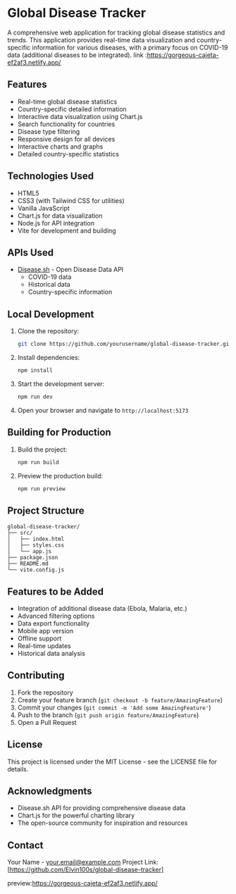 # Global Disease Tracker

A comprehensive web application for tracking global disease statistics and trends. This application provides real-time data visualization and country-specific information for various diseases, with a primary focus on COVID-19 data (additional diseases to be integrated).
link :https://gorgeous-cajeta-ef2af3.netlify.app/
## Features

- Real-time global disease statistics
- Country-specific detailed information
- Interactive data visualization using Chart.js
- Search functionality for countries
- Disease type filtering
- Responsive design for all devices
- Interactive charts and graphs
- Detailed country-specific statistics

## Technologies Used

- HTML5
- CSS3 (with Tailwind CSS for utilities)
- Vanilla JavaScript
- Chart.js for data visualization
- Node.js for API integration
- Vite for development and building

## APIs Used

- [Disease.sh](https://disease.sh/) - Open Disease Data API
  - COVID-19 data
  - Historical data
  - Country-specific information

## Local Development

1. Clone the repository:
   ```bash
   git clone https://github.com/yourusername/global-disease-tracker.git
   ```

2. Install dependencies:
   ```bash
   npm install
   ```

3. Start the development server:
   ```bash
   npm run dev
   ```

4. Open your browser and navigate to `http://localhost:5173`

## Building for Production

1. Build the project:
   ```bash
   npm run build
   ```

2. Preview the production build:
   ```bash
   npm run preview
   ```

## Project Structure

```
global-disease-tracker/
├── src/
│   ├── index.html
│   ├── styles.css
│   └── app.js
├── package.json
├── README.md
└── vite.config.js
```

## Features to be Added

- Integration of additional disease data (Ebola, Malaria, etc.)
- Advanced filtering options
- Data export functionality
- Mobile app version
- Offline support
- Real-time updates
- Historical data analysis

## Contributing

1. Fork the repository
2. Create your feature branch (`git checkout -b feature/AmazingFeature`)
3. Commit your changes (`git commit -m 'Add some AmazingFeature'`)
4. Push to the branch (`git push origin feature/AmazingFeature`)
5. Open a Pull Request

## License

This project is licensed under the MIT License - see the LICENSE file for details.

## Acknowledgments

- Disease.sh API for providing comprehensive disease data
- Chart.js for the powerful charting library
- The open-source community for inspiration and resources

## Contact

Your Name - your.email@example.com
Project Link: [https://github.com/Elvin100s/global-disease-tracker]

preview:https://gorgeous-cajeta-ef2af3.netlify.app/
